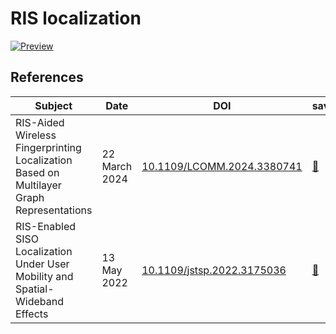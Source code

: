 # RIS localization

[![Preview](https://img.shields.io/badge/Download-%F0%9F%93%84%20PDF-blue.svg)](https://github.com/MohammadRaziei/phd-researches/releases/download/__preview__/RIS-localization-report.pdf)

## References

| **Subject**| **Date** | **DOI**  | **save** |
|---|---|---|---|
| RIS-Aided Wireless Fingerprinting Localization Based on Multilayer Graph Representations | 22 March 2024 | [10.1109/LCOMM.2024.3380741](https://doi.org/10.1109/LCOMM.2024.3380741)| [💾](https://github.com/MohammadRaziei/phd-researches/releases/download/__papers__/RIS_Aided_Wireless_Fingerprinting_Localization_Based_on_Multilayer.pdf)|
| RIS-Enabled SISO Localization Under User Mobility and Spatial-Wideband Effects | 13 May 2022  | [10.1109/jstsp.2022.3175036](https://doi.org/10.1109/jstsp.2022.3175036) | [💾](https://github.com/MohammadRaziei/phd-researches/releases/download/__papers__/ris_enabled_siso_localization_under_user_mobility_and_spatial_wideband.pdf) |



